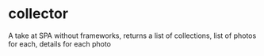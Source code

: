 # collector
A take at SPA without frameworks, returns a list of collections, list of photos for each, details for each photo
